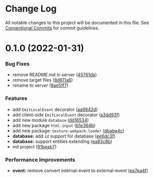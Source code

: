 # Change Log

All notable changes to this project will be documented in this file.
See [Conventional Commits](https://conventionalcommits.org) for commit guidelines.

# 0.1.0 (2022-01-31)


### Bug Fixes

* remove README.md in server ([45761da](https://github.com/uni-js/uni/commit/45761da0473c095b7e500d7f2a7ba8909e303498))
* remove target files ([8d611a8](https://github.com/uni-js/uni/commit/8d611a8867bc3592f252563c50e0f289739336c5))
* rename to server ([8ae5ff7](https://github.com/uni-js/uni/commit/8ae5ff7c023c9999360842cd2d88d61387b63782))


### Features

* add `EmitLocalEvent` decorator ([aa9842d](https://github.com/uni-js/uni/commit/aa9842d39649e2a1a6be78185af6ddfc087bbe79))
* add client-side `EmitLocalEvent` decorator ([a3dd93f](https://github.com/uni-js/uni/commit/a3dd93f79f757260c60aa963ab32b5ceeb92e7a2))
* add new module `database` ([dd16534](https://github.com/uni-js/uni/commit/dd16534ce6fadbaa0cb7bbede9073cef17dd8e4e))
* add new package `html-input` ([b1e364b](https://github.com/uni-js/uni/commit/b1e364b9c68727a39ec10ba7d027dc0092e3dfae))
* add new package: `texture-webpack-loader` ([dbabe4c](https://github.com/uni-js/uni/commit/dbabe4c111dd4474962a4de3db6b17d6e3a748ee))
* **database:** add `id` support for database ([ee6dc3f](https://github.com/uni-js/uni/commit/ee6dc3ffbc990cc8ac1eb00263ff532f71b6221c))
* **database:** support entities extending ([ea83c8b](https://github.com/uni-js/uni/commit/ea83c8b000ff760520c9754e35b94de5610b5013))
* init project ([91beab7](https://github.com/uni-js/uni/commit/91beab7330f90eb4324f28920e73f43d1f181280))


### Performance Improvements

* **event:** remove convert internal-event to external-event ([ea7ea4f](https://github.com/uni-js/uni/commit/ea7ea4ff7d5588de2c512ee034746ae329125d65))
